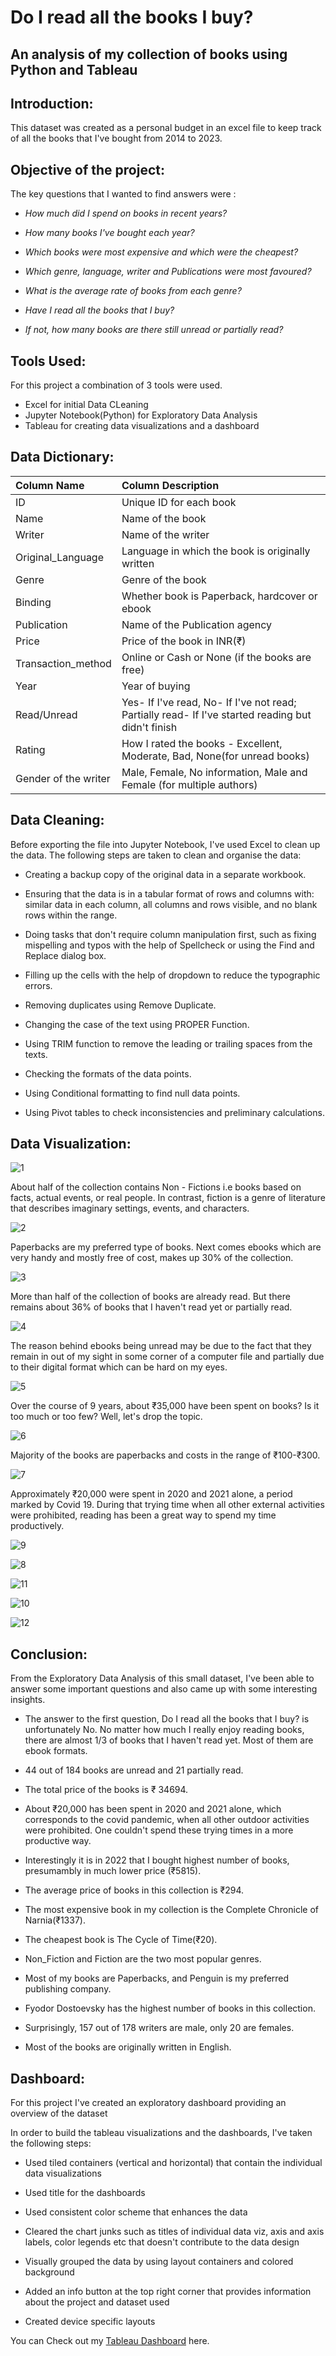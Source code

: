 # Do I read all the books I buy? 
## An analysis of my collection of books using Python and Tableau 

## Introduction:
This dataset was created as a personal budget in an excel file to keep track of all the books that I've bought from 2014 to 2023. 

## Objective of the project:

The key questions that I wanted to find answers were :

* *How much did I spend on books in recent years?*

* *How many books I've bought each year?*

* *Which books were most expensive and which were the cheapest?*

* *Which genre, language, writer and Publications were most favoured?*

* *What is the average rate of books from each genre?*

* *Have I read all the books that I buy?*

* *If not, how many books are there still unread or partially read?*

## Tools Used: 

For this project a combination of 3 tools were used.

* Excel for initial Data CLeaning
* Jupyter Notebook(Python) for Exploratory Data Analysis
* Tableau for creating data visualizations and a dashboard

## Data Dictionary: 

| Column Name | Column Description |
| :--- | :--- |
| ID | Unique ID for each book |
| Name | Name of the book |
| Writer | Name of the writer |
| Original_Language | Language in which the book is originally written |
| Genre | Genre of the book |
| Binding | Whether book is Paperback, hardcover or ebook|
| Publication | Name of the Publication agency |
| Price | Price of the book in INR(₹) |
| Transaction_method | Online or Cash or None (if the books are free) |
| Year | Year of buying |
| Read/Unread | Yes- If I've read, No- If I've not read; Partially read- If I've started reading but didn't finish |
| Rating | How I rated the books - Excellent, Moderate, Bad, None(for unread books) |
| Gender of the writer | Male, Female, No information, Male and Female (for multiple authors) |


## Data Cleaning:
Before exporting the file into Jupyter Notebook, I've used Excel to clean up the data. The following steps are taken to clean and organise the data:

* Creating a backup copy of the original data in a separate workbook.

* Ensuring that the data is in a tabular format of rows and columns with: similar data in each column, all columns and rows visible, and no blank rows within the range.

* Doing tasks that don't require column manipulation first, such as fixing mispelling and typos with the help of Spellcheck or using the Find and Replace dialog box.

* Filling up the cells with the help of dropdown to reduce the typographic errors.

* Removing duplicates using Remove Duplicate.

* Changing the case of the text using PROPER Function.

* Using TRIM function to remove the leading or trailing spaces from the texts.

* Checking the formats of the data points.
  
*  Using Conditional formatting to find null data points.

* Using Pivot tables to check inconsistencies and preliminary calculations.

## Data Visualization: 

![1](https://github.com/Arpita-deb/Do_I_read_all_the_books_I_buy/assets/139372731/60d26821-389e-4e5e-af90-49d37b7a3905)

About half of the collection contains Non - Fictions i.e books based on facts, actual events, or real people. In contrast, fiction is a genre of literature that describes imaginary settings, events, and characters. 

![2](https://github.com/Arpita-deb/Do_I_read_all_the_books_I_buy/assets/139372731/0ca6d12d-ce3d-45f3-bad4-c9bb4dfde5e0)

Paperbacks are my preferred type of books. Next comes ebooks which are very handy and mostly free of cost, makes up 30% of the collection.

![3](https://github.com/Arpita-deb/Do_I_read_all_the_books_I_buy/assets/139372731/f44a99e5-3ca8-4a1e-82f8-4dd642950d7b)

More than half of the collection of books are already read. But there remains about 36% of books that I haven't read yet or partially read.

![4](https://github.com/Arpita-deb/Do_I_read_all_the_books_I_buy/assets/139372731/f89f99e4-6901-41a9-ae28-5391558ccccb)

The reason behind ebooks being unread may be due to the fact that they remain in out of my sight in some corner of a computer file and partially due to their digital format which can be hard on my eyes. 

![5](https://github.com/Arpita-deb/Do_I_read_all_the_books_I_buy/assets/139372731/68df5401-3784-42d1-a73f-e87ca34d8218)

Over the course of 9 years, about ₹35,000 have been spent on books? Is it too much or too few? Well, let's drop the topic.

![6](https://github.com/Arpita-deb/Do_I_read_all_the_books_I_buy/assets/139372731/d4462c51-6b76-4e86-bd10-6f39f5b97c3c)

Majority of the books are paperbacks and costs in the range of ₹100-₹300.

![7](https://github.com/Arpita-deb/Do_I_read_all_the_books_I_buy/assets/139372731/9a389b13-21bc-4757-823e-97b1c6f22e59)

Approximately ₹20,000 were spent in 2020 and 2021 alone, a period marked by Covid 19. During that trying time when all other external activities were prohibited, reading has been a great way to spend my time productively.

![9](https://github.com/Arpita-deb/Do_I_read_all_the_books_I_buy/assets/139372731/cab8856d-1e87-416e-b27c-db80bbb2b5a2)

![8](https://github.com/Arpita-deb/Do_I_read_all_the_books_I_buy/assets/139372731/fdab856f-ff9e-4050-a942-b48781f00ae3)

![11](https://github.com/Arpita-deb/Do_I_read_all_the_books_I_buy/assets/139372731/24eb8c13-38f2-4984-a6d3-7699cd36139c)

![10](https://github.com/Arpita-deb/Do_I_read_all_the_books_I_buy/assets/139372731/73e0dde5-dcea-423a-b66d-bdefa45d1984)

![12](https://github.com/Arpita-deb/Sweet-Symphony-Dessert-Shop-SQL-Analysis/assets/139372731/56a40927-9719-4460-b113-d6675c5b0453)


## Conclusion:
From the Exploratory Data Analysis of this small dataset, I've been able to answer some important questions and also came up with some interesting insights.

* The answer to the first question, Do I read all the books that I buy? is unfortunately No. No matter how much I really enjoy reading books, there are almost 1/3 of books that I haven't read yet. Most of them are ebook formats.

* 44 out of 184 books are unread and 21 partially read.

* The total price of the books is ₹ 34694.

* About ₹20,000 has been spent in 2020 and 2021 alone, which corresponds to the covid pandemic, when all other outdoor activities were prohibited. One couldn't spend these trying times in a more productive way.

* Interestingly it is in 2022 that I bought highest number of books, presumambly in much lower price (₹5815).

* The average price of books in this collection is ₹294.

* The most expensive book in my collection is the Complete Chronicle of Narnia(₹1337).

* The cheapest book is The Cycle of Time(₹20).

* Non_Fiction and Fiction are the two most popular genres.

* Most of my books are Paperbacks, and Penguin is my preferred publishing company.

* Fyodor Dostoevsky has the highest number of books in this collection.

* Surprisingly, 157 out of 178 writers are male, only 20 are females.

* Most of the books are originally written in English.

## Dashboard:

For this project I've created an exploratory dashboard providing an overview of the dataset

In order to build the tableau visualizations and the dashboards, I've taken the following steps:

* Used tiled containers (vertical and horizontal) that contain the individual data visualizations

* Used title for the dashboards

* Used consistent color scheme that enhances the data

* Cleared the chart junks such as titles of individual data viz, axis and axis labels, color legends etc that doesn't contribute to the data design

* Visually grouped the data by using layout containers and colored background

* Added an info button at the top right corner that provides information about the project and dataset used

* Created device specific layouts


You can Check out my [Tableau Dashboard](https://public.tableau.com/views/DoIreadallthebooksthatIbuy/Dashboard4?:language=en-US&:display_count=n&:origin=viz_share_link) here.
